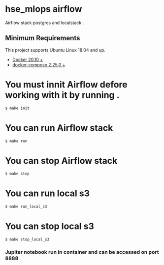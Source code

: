 # hse_mlops airflow 
Airflow stack postgres and localstack .

## Minimum Requirements
This project supports Ubuntu Linux 18.04 and up. 
- [Docker 20.10 +](https://docs.docker.com/)
- [docker-compose  2.25.0 + ](https://docs.docker.com/compose/)

 # You must innit Airflow defore working with it by running . 

```bash
$ make init 
```
# You can run Airflow stack 

```bash
$ make run 
```

# You can stop Airflow stack 

```bash
$ make stop
```

# You can run local s3
```bash
$ make run_local_s3
```

# You can stop local s3
```bash
$ make stop_local_s3
```

### Jupiter notebook run in container and can be accessed on port 8888

 
